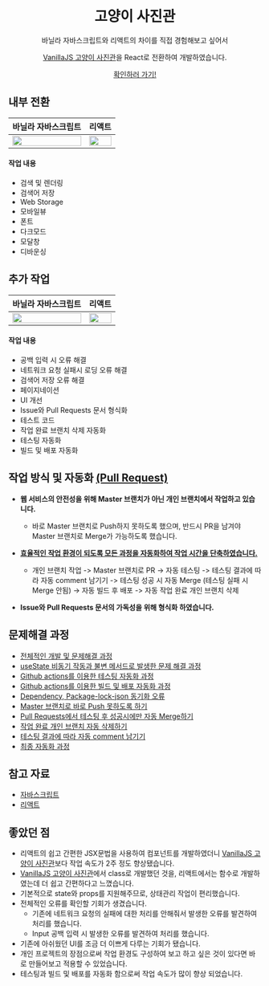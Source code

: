 <h1 align="center">고양이 사진관</h1>
<p align="center">바닐라 자바스크립트와 리액트의 차이를 직접 경험해보고 싶어서</p>
<p align="center"><a href="https://github.com/geunu97/Repository_VanillaJS_Cat">VanillaJS 고양이 사진관</a>을 React로 전환하여 개발하였습니다.</p>
<p align="center"><a href="https://geunu-react-cat.netlify.app" title="고양이 사진관">확인하러 가기!</a></p>

## 내부 전환

|                                                   **바닐라 자바스크립트**                                                    |                                                          **리액트**                                                          |
| :--------------------------------------------------------------------------------------------------------------------------: | :--------------------------------------------------------------------------------------------------------------------------: |
| <img width=100% src="https://user-images.githubusercontent.com/73439375/181865088-37b1e311-ae49-4bee-ac7e-dd6a01105616.png"> | <img width=100% src="https://user-images.githubusercontent.com/73439375/181865093-abc572a7-c7db-4ee2-b514-062f206b7a2b.png"> |

#### 작업 내용

- 검색 및 렌더링
- 검색어 저장
- Web Storage
- 모바일뷰
- 폰트
- 다크모드
- 모달창
- 디바운싱

## 추가 작업

|                                                   **바닐라 자바스크립트**                                                    |                                                          **리액트**                                                          |
| :--------------------------------------------------------------------------------------------------------------------------: | :--------------------------------------------------------------------------------------------------------------------------: |
| <img width=100% src="https://user-images.githubusercontent.com/73439375/182106600-1fe0179e-dbc2-4df1-a899-50bd1cda15de.png"> | <img width=100% src="https://user-images.githubusercontent.com/73439375/182107132-660be67d-3370-4e8f-b0e7-b850b3bc8632.png"> |

#### 작업 내용

- 공백 입력 시 오류 해결
- 네트워크 요청 실패시 로딩 오류 해결
- 검색어 저장 오류 해결
- 페이지네이션
- UI 개선
- Issue와 Pull Requests 문서 형식화
- 테스트 코드
- 작업 완료 브랜치 삭제 자동화
- 테스팅 자동화
- 빌드 및 배포 자동화

## 작업 방식 및 자동화 <a href="https://github.com/geunu97/Repository_React_Cat/pulls">(Pull Request)</a>

- <b>웹 서비스의 안전성을 위해 Master 브랜치가 아닌 개인 브랜치에서 작업하고 있습니다.</b>
  - 바로 Master 브랜치로 Push하지 못하도록 했으며, 반드시 PR을 남겨야 Master 브랜치로 Merge가 가능하도록 했습니다.
- <a href="https://geunu97.tistory.com/83"><b>효율적인 작업 환경이 되도록 모든 과정을 자동화하여 작업 시간을 단축하였습니다.</b></a>

  - 개인 브랜치 작업 -> Master 브랜치로 PR -> 자동 테스팅 -> 테스팅 결과에 따라 자동 comment 남기기 -> 테스팅 성공 시 자동 Merge (테스팅 실패 시 Merge 안됨) -> 자동 빌드 후 배포 -> 자동 작업 완료 개인 브랜치 삭제

- <b>Issue와 Pull Requests 문서의 가독성을 위해 형식화 하였습니다.</b>

## 문제해결 과정

- <a href="https://geunu97-9.notion.site/440902f10d1642c1a3c27e584ba56f4c">전체적인 개발 및 문제해결 과정</a>
- <a href="https://geunu97.tistory.com/74">useState 비동기 작동과 불변 메서드로 발생한 문제 해결 과정</a>
- <a href="https://geunu97.tistory.com/77">Github actions를 이용한 테스팅 자동화 과정</a>
- <a href="https://geunu97.tistory.com/82">Github actions를 이용한 빌드 및 배포 자동화 과정</a>
- <a href="https://geunu97.tistory.com/78">Dependency, Package-lock-json 동기화 오류</a>
- <a href="https://geunu97.tistory.com/79">Master 브랜치로 바로 Push 못하도록 하기</a>
- <a href="https://geunu97.tistory.com/80">Pull Requests에서 테스팅 후 성공시에만 자동 Merge하기</a>
- <a href="https://geunu97.tistory.com/81">작업 완료 개인 브랜치 자동 삭제하기</a>
- <a href="https://geunu97.tistory.com/84">테스팅 결과에 따라 자동 comment 남기기</a>
- <a href="https://geunu97.tistory.com/83">최종 자동화 과정</b></a>

## 참고 자료

- <a href="https://geunu97-6.notion.site/Javascript-JS-6c3e9a89885246e99ca33438609b6fd3">자바스크립트</a>
- <a href="https://geunu97-6.notion.site/React-48a04ad2c3a141bfb23bfe11e6c20b4c">리액트</a>

## 좋았던 점

- 리액트의 쉽고 간편한 JSX문법을 사용하여 컴포넌트를 개발하였더니 <a href="https://github.com/geunu97/Repository_VanillaJS_Cat">VanillaJS 고양이 사진관</a>보다 작업 속도가 2주 정도 향상됐습니다.
- <a href="https://github.com/geunu97/Repository_VanillaJS_Cat">VanillaJS 고양이 사진관</a>에서 class로 개발했던 것을, 리액트에서는 함수로 개발하였는데 더 쉽고 간편하다고 느꼈습니다.
- 기본적으로 state와 props를 지원해주므로, 상태관리 작업이 편리했습니다.
- 전체적인 오류를 확인할 기회가 생겼습니다.
  - 기존에 네트워크 요청의 실패에 대한 처리를 안해줘서 발생한 오류를 발견하여 처리를 했습니다.
  - Input 공백 입력 시 발생한 오류를 발견하여 처리를 했습니다.
- 기존에 아쉬웠던 UI를 조금 더 이쁘게 다루는 기회가 됐습니다.
- 개인 프로젝트의 장점으로써 작업 환경도 구성하여 보고 하고 싶은 것이 있다면 바로 만들어보고 적용할 수 있었습니다.
- 테스팅과 빌드 및 배포를 자동화 함으로써 작업 속도가 많이 향상 되었습니다.
